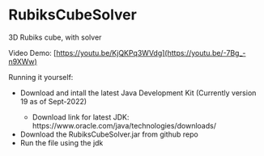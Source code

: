 # RubiksCubeSolver
3D Rubiks cube, with solver

Video Demo: [https://youtu.be/KjQKPq3WVdg](https://youtu.be/-7Bg_-n9XWw)


Running it yourself:
<ul>
<li>Download and intall the latest Java Development Kit (Currently version 19 as of Sept-2022)</li>
  <ul>
  <li>Download link for latest JDK: https://www.oracle.com/java/technologies/downloads/</li>
  </ul>
  <li>Download the RubiksCubeSolver.jar from github repo</li>
  <li>Run the file using the jdk</li>
</ul>
